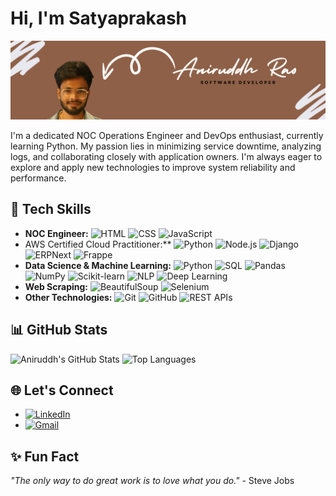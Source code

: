 # Hi, I'm Satyaprakash

![Banner](https://github.com/Anirudhrarao/Anirudhrarao/blob/main/Purple%20Minimalist%20Brush%20Personal%20LinkedIn%20Banner.png)

I'm a dedicated NOC Operations Engineer and DevOps enthusiast, currently learning Python. My passion lies in minimizing service downtime, analyzing logs, and collaborating closely with application owners. I'm always eager to explore and apply new technologies to improve system reliability and performance.

## 🚀 Tech Skills

- **NOC Engineer:** ![HTML](https://img.shields.io/badge/HTML-E34F26?style=flat&logo=html5&logoColor=white) ![CSS](https://img.shields.io/badge/CSS-1572B6?style=flat&logo=css3&logoColor=white) ![JavaScript](https://img.shields.io/badge/JavaScript-F7DF1E?style=flat&logo=javascript&logoColor=black)
- AWS Certified Cloud Practitioner:** ![Python](https://img.shields.io/badge/Python-3776AB?style=flat&logo=python&logoColor=white) ![Node.js](https://img.shields.io/badge/Node.js-339933?style=flat&logo=nodedotjs&logoColor=white) ![Django](https://img.shields.io/badge/Django-092E20?style=flat&logo=django&logoColor=white) ![ERPNext](https://img.shields.io/badge/ERPNext-1F85DE?style=flat&logo=erpnext&logoColor=white) ![Frappe](https://img.shields.io/badge/Frappe-4F4F4F?style=flat&logo=frappe&logoColor=white)
- **Data Science & Machine Learning:** ![Python](https://img.shields.io/badge/Python-3776AB?style=flat&logo=python&logoColor=white) ![SQL](https://img.shields.io/badge/SQL-4479A1?style=flat&logo=postgresql&logoColor=white) ![Pandas](https://img.shields.io/badge/Pandas-150458?style=flat&logo=pandas&logoColor=white) ![NumPy](https://img.shields.io/badge/NumPy-013243?style=flat&logo=numpy&logoColor=white) ![Scikit-learn](https://img.shields.io/badge/Scikit--learn-F7931E?style=flat&logo=scikit-learn&logoColor=white) ![NLP](https://img.shields.io/badge/NLP-008ED0?style=flat&logo=python&logoColor=white) ![Deep Learning](https://img.shields.io/badge/Deep_Learning-FF6F00?style=flat&logo=keras&logoColor=white)
- **Web Scraping:** ![BeautifulSoup](https://img.shields.io/badge/BeautifulSoup-2A9D8F?style=flat&logo=python&logoColor=white) ![Selenium](https://img.shields.io/badge/Selenium-43B02A?style=flat&logo=selenium&logoColor=white)
- **Other Technologies:** ![Git](https://img.shields.io/badge/Git-F05032?style=flat&logo=git&logoColor=white) ![GitHub](https://img.shields.io/badge/GitHub-181717?style=flat&logo=github&logoColor=white) ![REST APIs](https://img.shields.io/badge/REST_APIs-02569B?style=flat&logo=rest&logoColor=white)

## 📊 GitHub Stats

![Aniruddh's GitHub Stats](https://github-readme-stats.vercel.app/api?username=Anirudhrarao&show_icons=true&theme=light)
![Top Languages](https://github-readme-stats.vercel.app/api/top-langs/?username=Anirudhrarao&layout=compact&theme=light)

## 🌐 Let's Connect

- [![LinkedIn](https://img.shields.io/badge/LinkedIn-Aniruddh%20Rao-blue?style=flat&logo=linkedin)](https://www.linkedin.com/in/anirudhra-rao-aa013b240/)
- [![Gmail](https://img.shields.io/badge/Email-raorudhra16%40gmail.com-red?style=flat&logo=gmail)](mailto:raorudhra16@gmail.com)

## ✨ Fun Fact

_"The only way to do great work is to love what you do."_ - Steve Jobs
